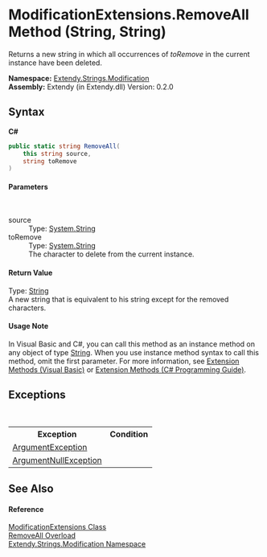 # ModificationExtensions.RemoveAll Method (String, String)
 

Returns a new string in which all occurrences of *toRemove* in the current instance have been deleted.

**Namespace:**&nbsp;<a href="N_Extendy_Strings_Modification">Extendy.Strings.Modification</a><br />**Assembly:**&nbsp;Extendy (in Extendy.dll) Version: 0.2.0

## Syntax

**C#**<br />
``` C#
public static string RemoveAll(
	this string source,
	string toRemove
)
```


#### Parameters
&nbsp;<dl><dt>source</dt><dd>Type: <a href="https://docs.microsoft.com/dotnet/api/system.string" target="_blank">System.String</a><br /></dd><dt>toRemove</dt><dd>Type: <a href="https://docs.microsoft.com/dotnet/api/system.string" target="_blank">System.String</a><br />The character to delete from the current instance.</dd></dl>

#### Return Value
Type: <a href="https://docs.microsoft.com/dotnet/api/system.string" target="_blank">String</a><br />A new string that is equivalent to his string except for the removed characters.

#### Usage Note
In Visual Basic and C#, you can call this method as an instance method on any object of type <a href="https://docs.microsoft.com/dotnet/api/system.string" target="_blank">String</a>. When you use instance method syntax to call this method, omit the first parameter. For more information, see <a href="https://docs.microsoft.com/dotnet/visual-basic/programming-guide/language-features/procedures/extension-methods">Extension Methods (Visual Basic)</a> or <a href="https://docs.microsoft.com/dotnet/csharp/programming-guide/classes-and-structs/extension-methods">Extension Methods (C# Programming Guide)</a>.

## Exceptions
&nbsp;<table><tr><th>Exception</th><th>Condition</th></tr><tr><td><a href="https://docs.microsoft.com/dotnet/api/system.argumentexception" target="_blank">ArgumentException</a></td><td /></tr><tr><td><a href="https://docs.microsoft.com/dotnet/api/system.argumentnullexception" target="_blank">ArgumentNullException</a></td><td /></tr></table>

## See Also


#### Reference
<a href="T_Extendy_Strings_Modification_ModificationExtensions">ModificationExtensions Class</a><br /><a href="Overload_Extendy_Strings_Modification_ModificationExtensions_RemoveAll">RemoveAll Overload</a><br /><a href="N_Extendy_Strings_Modification">Extendy.Strings.Modification Namespace</a><br />
